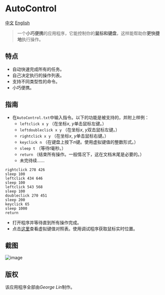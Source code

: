 # AutoControl
[中文](https://github.com/georgel2020/Default/blob/main/README-CN.md) [English](https://github.com/georgel2020/Default/blob/main/README.md)
> 一个**小巧便携**的应用程序，它能控制你的**鼠标和键盘**，这样能帮助你**更快捷地**执行操作。
## 特点
- 自动快速完成所有的任务。
- 自己决定执行的操作列表。
- 支持不同类型性的命令。
- 小巧便携。
## 指南
- 在`AutoControl.txt`中输入指令。以下的功能是被支持的，并附上样例：
  - `leftclick x y` （在坐标*x*, *y*单击鼠标左键。）
  - `leftdoubleclick x y` （在坐标*x*, *y*双击鼠标左键。）
  - `rightclick x y` （在坐标*x*, *y*单击鼠标右键。）
  - `keyclick n` （在键盘上按下*n*键。使用虚拟键值的整数形式。）
  - `sleep t` （等待*t*毫秒。）
  - `return` （结束所有操作。一般情况下，这在文档末尾是必要的。）
  - 未完待续……
```
rightclick 278 426
sleep 100
leftclick 434 646
sleep 100
leftclick 543 568
sleep 100
doubleclick 270 451
sleep 200
keyclick 65
sleep 1000
return
```
- 打开程序并等待直到所有操作完成。
- 点击[这里](https://docs.microsoft.com/zh-cn/windows/win32/inputdev/virtual-key-codes)查看虚拟键值对照表。使用调试程序获取鼠标实时位置。
## 截图
![image](https://user-images.githubusercontent.com/86717650/169291191-8c280cf6-0a92-4271-82fb-64391f01ab90.png)
## 版权
该应用程序全部由*George Lin*制作。
